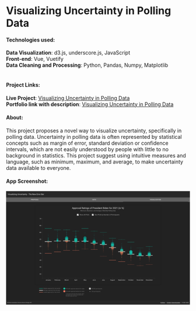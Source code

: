 # Visualizing Uncertainty in Polling Data

#### Technologies used:
**Data Visualization**: d3.js, underscore.js, JavaScript<br>
**Front-end**: Vue, Vuetify<br>
**Data Cleaning and Processing**: Python, Pandas, Numpy, Matplotlib<br>
<br>
#### Project Links:
**Live Project**: [Visualizing Uncertainty in Polling Data](https://yoanacodes.github.io/projects/error_bars/) <br>
**Portfolio link with description**: [Visualizing Uncertainty in Polling Data](https://yoanacodes.com/#/projects/error_bars) 

#### About:
This project proposes a novel way to visualize uncertainty, specifically in polling data. Uncertainty in polling data is often represented by statistical concepts such as margin of error, standard deviation or confidence intervals, which are not easily understood by people with little to no background in statistics. This project suggest using intuitive measures and language, such as minimum, maximum, and average, to make uncertainty data available to everyone.
<br>

#### App Screenshot:
![](project_image.png)
